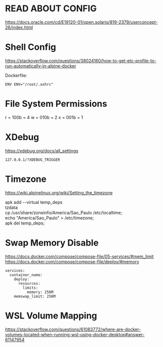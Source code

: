 # READ ABOUT CONFIG
https://docs.oracle.com/cd/E19120-01/open.solaris/819-2379/userconcept-26/index.html



# Shell Config

https://stackoverflow.com/questions/38024160/how-to-get-etc-profile-to-run-automatically-in-alpine-docker

Dockerfile:
```
ENV ENV="/root/.ashrc"
```

# File System Permissions
r = 100b = 4
w = 010b = 2
x = 001b = 1


# XDebug
https://xdebug.org/docs/all_settings

```
127.0.0.1/?XDEBUG_TRIGGER
```


# Timezone
https://wiki.alpinelinux.org/wiki/Setting_the_timezone

apk add --virtual temp_deps \
        tzdata \
cp /usr/share/zoneinfo/America/Sao_Paulo /etc/localtime; \
echo "America/Sao_Paulo" > /etc/timezone; \
apk del temp_deps;


# Swap Memory Disable
https://docs.docker.com/compose/compose-file/05-services/#mem_limit
https://docs.docker.com/compose/compose-file/deploy/#memory
```
services:
  container_name:
    deploy:
      resources:
        limits:
          memory: 256M
    memswap_limit: 256M
```

# WSL Volume Mapping
https://stackoverflow.com/questions/61083772/where-are-docker-volumes-located-when-running-wsl-using-docker-desktop#answer-61147954
